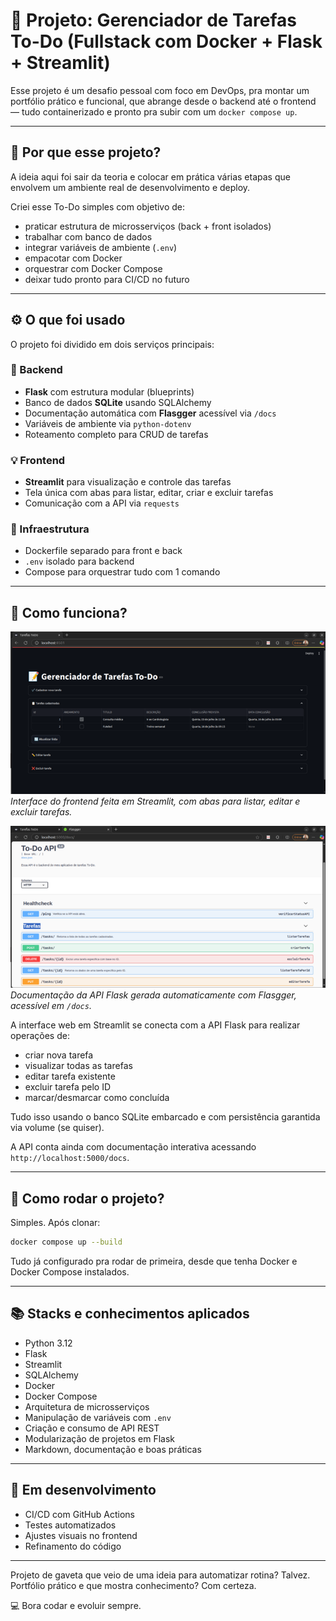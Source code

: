# 📝 Projeto: Gerenciador de Tarefas To-Do (Fullstack com Docker + Flask + Streamlit)

Esse projeto é um desafio pessoal com foco em DevOps, pra montar um portfólio prático e funcional, que abrange desde o backend até o frontend — tudo containerizado e pronto pra subir com um `docker compose up`.

---

## 🚀 Por que esse projeto?

A ideia aqui foi sair da teoria e colocar em prática várias etapas que envolvem um ambiente real de desenvolvimento e deploy.

Criei esse To-Do simples com objetivo de:

- praticar estrutura de microsserviços (back + front isolados)
- trabalhar com banco de dados
- integrar variáveis de ambiente (`.env`)
- empacotar com Docker
- orquestrar com Docker Compose
- deixar tudo pronto para CI/CD no futuro

---

## ⚙️ O que foi usado

O projeto foi dividido em dois serviços principais:

### 🧠 Backend

- **Flask** com estrutura modular (blueprints)
- Banco de dados **SQLite** usando SQLAlchemy
- Documentação automática com **Flasgger** acessível via `/docs`
- Variáveis de ambiente via `python-dotenv`
- Roteamento completo para CRUD de tarefas

### 💡 Frontend

- **Streamlit** para visualização e controle das tarefas
- Tela única com abas para listar, editar, criar e excluir tarefas
- Comunicação com a API via `requests`

### 🐳 Infraestrutura

- Dockerfile separado para front e back
- `.env` isolado para backend
- Compose para orquestrar tudo com 1 comando

---

## 🧠 Como funciona?

![Tela do Streamlit](images/interface-streamlit.png)
*Interface do frontend feita em Streamlit, com abas para listar, editar e excluir tarefas.*

![Interface da API Swagger](images/api-docs.png)
*Documentação da API Flask gerada automaticamente com Flasgger, acessível em `/docs`.*

A interface web em Streamlit se conecta com a API Flask para realizar operações de:

- criar nova tarefa
- visualizar todas as tarefas
- editar tarefa existente
- excluir tarefa pelo ID
- marcar/desmarcar como concluída

Tudo isso usando o banco SQLite embarcado e com persistência garantida via volume (se quiser).

A API conta ainda com documentação interativa acessando `http://localhost:5000/docs`.

---

## 🐳 Como rodar o projeto?

Simples. Após clonar:

```bash
docker compose up --build
```

Tudo já configurado pra rodar de primeira, desde que tenha Docker e Docker Compose instalados.

---

## 📚 Stacks e conhecimentos aplicados

- Python 3.12
- Flask
- Streamlit
- SQLAlchemy
- Docker
- Docker Compose
- Arquitetura de microsserviços
- Manipulação de variáveis com `.env`
- Criação e consumo de API REST
- Modularização de projetos em Flask
- Markdown, documentação e boas práticas

---

## 🔄 Em desenvolvimento

- CI/CD com GitHub Actions
- Testes automatizados
- Ajustes visuais no frontend
- Refinamento do código

---

Projeto de gaveta que veio de uma ideia para automatizar rotina? Talvez.  
Portfólio prático e que mostra conhecimento? Com certeza.

💻 Bora codar e evoluir sempre.
